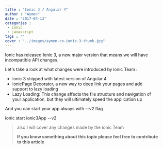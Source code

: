 ```yaml
---
title : "Ionic 3 / Angular 4"
author : "Aymen"
date : "2017-04-13"
categories : 
 - ionic
 - javascript
tags : ""
cover : "../images/aymen-co-ionic-3-thumb.jpg"
---
```


Ionic has released Ionic 3, a new major version that means we will have incompatible API changes.

Let's take a look at what changes were introduced by Ionic Team :

- Ionic 3 shipped with latest version of Angular 4
- IonicPage Decorator, a new way to deep link your pages and add support to lazy loading
- Lazy Loading: This change affects the file structure and navigation of your application, but they will ultimately speed the application up

And you can start your app always with --v2 flag

ionic start ionic3App --v2

> also I will cover any changes made by the Ionic Team
> 
> **If you know something about this topic please feel free to contribute to this article**
